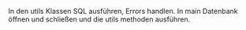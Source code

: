 In den utils Klassen SQL ausführen, Errors handlen.
In main Datenbank öffnen und schließen und die utils methoden ausführen.